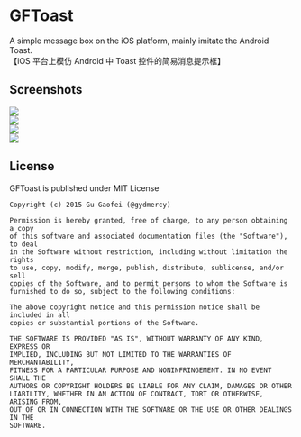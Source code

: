 # GFToast

A simple message box on the iOS platform, mainly imitate the Android Toast.  
【iOS 平台上模仿 Android 中 Toast 控件的简易消息提示框】


## Screenshots

![](http://7xjlak.com1.z0.glb.clouddn.com/gftoastIMG_5874.PNG)  
![](http://7xjlak.com1.z0.glb.clouddn.com/gftoastIMG_5875.PNG)  
![](http://7xjlak.com1.z0.glb.clouddn.com/gftoastIMG_5876.PNG)  
![](http://7xjlak.com1.z0.glb.clouddn.com/gftoastIMG_5877.PNG)


## License

GFToast is published under MIT License

	Copyright (c) 2015 Gu Gaofei (@gydmercy)

	Permission is hereby granted, free of charge, to any person obtaining a copy
	of this software and associated documentation files (the "Software"), to deal
	in the Software without restriction, including without limitation the rights
	to use, copy, modify, merge, publish, distribute, sublicense, and/or sell
	copies of the Software, and to permit persons to whom the Software is
	furnished to do so, subject to the following conditions:

	The above copyright notice and this permission notice shall be included in all
	copies or substantial portions of the Software.

	THE SOFTWARE IS PROVIDED "AS IS", WITHOUT WARRANTY OF ANY KIND, EXPRESS OR
	IMPLIED, INCLUDING BUT NOT LIMITED TO THE WARRANTIES OF MERCHANTABILITY,
	FITNESS FOR A PARTICULAR PURPOSE AND NONINFRINGEMENT. IN NO EVENT SHALL THE
	AUTHORS OR COPYRIGHT HOLDERS BE LIABLE FOR ANY CLAIM, DAMAGES OR OTHER
	LIABILITY, WHETHER IN AN ACTION OF CONTRACT, TORT OR OTHERWISE, ARISING FROM,
	OUT OF OR IN CONNECTION WITH THE SOFTWARE OR THE USE OR OTHER DEALINGS IN THE
	SOFTWARE.
